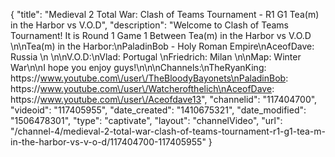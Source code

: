 {
    "title": "Medieval 2 Total War: Clash of Teams Tournament - R1 G1 Tea(m) in the Harbor vs V.O.D",
    "description": "Welcome to Clash of Teams Tournament!  It is Round 1 Game 1 Between Tea(m) in the Harbor vs V.O.D \n\nTea(m) in the Harbor:\nPaladinBob  - Holy Roman Empire\nAceofDave: Russia \n \n\nV.O.D:\nVlad: Portugal \nFriedrich: Milan \n\nMap: Winter War\n\nI hope you enjoy guys!\n\n\nChannels:\nTheRyanKing: https:\/\/www.youtube.com\/user\/TheBloodyBayonets\nPaladinBob: https:\/\/www.youtube.com\/user\/Watcherofthelich\nAceofDave: https:\/\/www.youtube.com\/user\/Aceofdave13",
    "channelid": "117404700",
    "videoid": "117405955",
    "date_created": "1410675321",
    "date_modified": "1506478301",
    "type": "captivate",
    "layout": "channelVideo",
    "url": "\/channel-4\/medieval-2-total-war-clash-of-teams-tournament-r1-g1-tea-m-in-the-harbor-vs-v-o-d\/117404700-117405955"
}